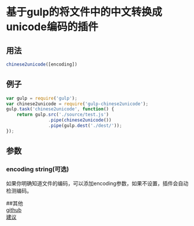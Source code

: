 # 基于gulp的将文件中的中文转换成unicode编码的插件

## 用法

```javascript
chinese2unicode([encoding])
```

## 例子

```javascript
var gulp = require('gulp');
var chinese2unicode = require('gulp-chinese2unicode');
gulp.task('chinese2unicode', function() {
    return gulp.src('./source/test.js')
                .pipe(chinese2unicode())
                .pipe(gulp.dest('./dest/'));
});
```


## 参数

### encoding string(可选)

如果你明确知道文件的编码，可以添加encoding参数，如果不设置，插件会自动检测编码。	

##其他	
[github](https://github.com/zhe-he/gulp-chinese2unicode)	
[建议](https://github.com/zhe-he/gulp-chinese2unicode/issues)